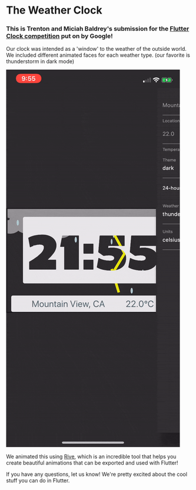 # The Weather Clock 

### This is Trenton and Miciah Baldrey's submission for the [Flutter Clock competition](https://flutter.dev/clock) put on by Google!

Our clock was intended as a 'window' to the weather of the outside world. We included different animated faces for each weather type. (our favorite is thunderstorm in dark mode)

![](thunderstorm.gif)

We animated this using [Rive](https://rive.app/explore), which is an incredible tool that helps you create beautiful animations that can be exported and used with Flutter!


If you have any questions, let us know! We're pretty excited about the cool stuff you can do in Flutter.
